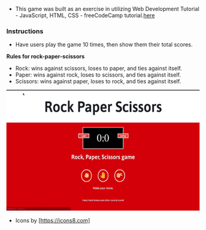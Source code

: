 * This game was built as an exercise in utilizing Web Development Tutorial - JavaScript, HTML, CSS - freeCodeCamp tutorial.[here](https://youtu.be/jaVNP3nIAv0)

### Instructions

* Have users play the game 10 times, then show them their total scores.

**Rules for rock-paper-scissors**

* Rock: wins against scissors, loses to paper, and ties against itself.
* Paper: wins against rock, loses to scissors, and ties against itself.
* Scissors: wins against paper, loses to rock, and ties against itself.

![RPS](Images/RPS.gif)
* Icons by [https://icons8.com]

